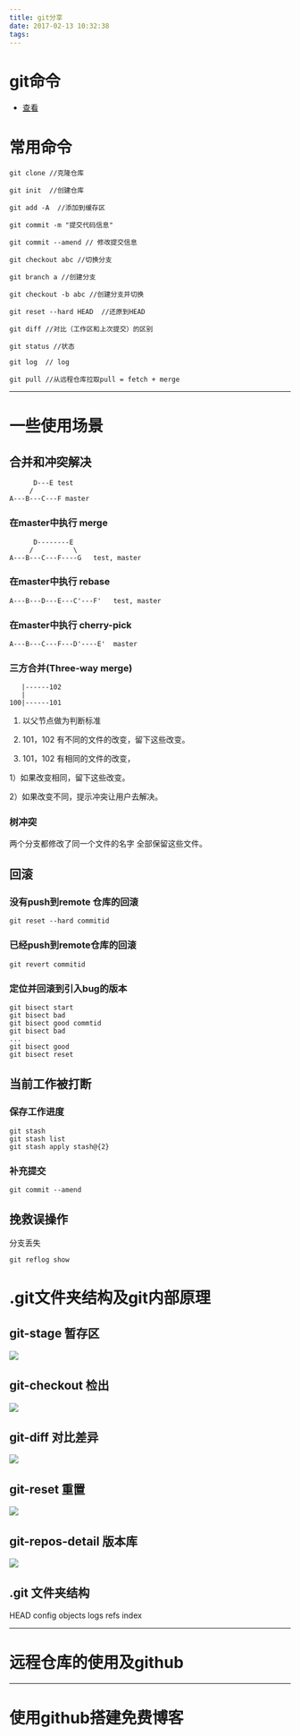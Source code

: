 ```yaml
---
title: git分享
date: 2017-02-13 10:32:38
tags:
---
```



# git命令
* [查看](http://200code.com/2017/02/13/git%E5%91%BD%E4%BB%A4/)

# 常用命令
```
git clone //克隆仓库

git init  //创建仓库

git add -A  //添加到缓存区

git commit -m "提交代码信息"

git commit --amend // 修改提交信息

git checkout abc //切换分支

git branch a //创建分支

git checkout -b abc //创建分支并切换

git reset --hard HEAD  //还原到HEAD

git diff //对比（工作区和上次提交）的区别

git status //状态

git log  // log

git pull //从远程仓库拉取pull = fetch + merge
```

------

# 一些使用场景
## 合并和冲突解决
```
      D---E test  
     /  
A---B---C---F master  
```
### 在master中执行 merge
```
      D--------E  
     /          \  
A---B---C---F----G   test, master
```
### 在master中执行 rebase
```
A---B---D---E---C'---F'   test, master
```

### 在master中执行 cherry-pick
```
A---B---C---F---D'----E'  master
```

### 三方合并(Three-way merge)
```
   |------102
   |
100|------101
```
1. 以父节点做为判断标准

2. 101，102 有不同的文件的改变，留下这些改变。

3. 101，102 有相同的文件的改变，

1）如果改变相同，留下这些改变。

2）如果改变不同，提示冲突让用户去解决。

### 树冲突
两个分支都修改了同一个文件的名字
全部保留这些文件。

## 回滚
### 没有push到remote 仓库的回滚
```
git reset --hard commitid
```
### 已经push到remote仓库的回滚
```
git revert commitid 
```
### 定位并回滚到引入bug的版本
```
git bisect start  
git bisect bad  
git bisect good commtid  
git bisect bad  
...  
git bisect good  
git bisect reset
```
## 当前工作被打断
### 保存工作进度
```
git stash  
git stash list  
git stash apply stash@{2}  
```
### 补充提交
```
git commit --amend 
```
## 挽救误操作
分支丢失
```
git reflog show
```

# .git文件夹结构及git内部原理
## git-stage 暂存区
![](http://7xoxmg.com1.z0.glb.clouddn.com/git-stage.jpg)

## git-checkout 检出
![](http://7xoxmg.com1.z0.glb.clouddn.com/git-checkout.jpg)

## git-diff 对比差异
![](http://7xoxmg.com1.z0.glb.clouddn.com/git-diff.jpg)

## git-reset 重置
![](http://7xoxmg.com1.z0.glb.clouddn.com/git-reset.jpg)

## git-repos-detail 版本库
![](http://7xoxmg.com1.z0.glb.clouddn.com/git-repos-detail.jpg)

## .git 文件夹结构
HEAD
config
objects
logs
refs
index

------

# 远程仓库的使用及github

------

# 使用github搭建免费博客
